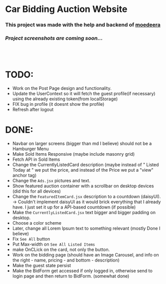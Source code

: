 # **Car Bidding Auction Website**

### This project was made with the help and backend of [moedeera](https://github.com/moedeera)

### <em>Project screenshots are coming soon...</em>

<br>
<br>

# TODO:
- Work on the Post Page design and functionality.
- Update the UserContext so it will fetch the guest profile(if necessary) using the already existing token(from localStorage)
- FIX bug in profile (it doesnt show the profile)
- Refresh after logout

# DONE:

- Navbar on larger screens (bigger than md I believe) should not be a Hamburger Menu
- Make Sold Items Responsive (maybe include masonry grid)
- Fetch API in Sold Items
- Change the CurrentlyListedCard description (maybe instead of " Listed Today at " we put the price, and instead of the Price we put a "view" anchor tag)
- Change the `Ads.jsx` pictures and text.
- Show featured auction container with a scrollbar on desktop devices (did this for all devices)
- Change the `FeaturedItemCard.jsx` description to a countdown (daisyUI). -> Couldn't implement daisyUI as it would brick everything that I already have. I just set it up for a API-based countdown (if possible)
- Make the `CurrentlyListedCard.jsx` text bigger and bigger padding on desktop.
- Choose a color scheme
- Later, change all Lorem Ipsum text to something relevant (mostly Done I believe)
- Fix `See All` button
- Put Max-width on `See All Listed Items`
- make OnCLick on the card, not only the button.
- Work on the bidding page (should have an Image Carousel, and info on the right - name, pricing - and bottom - description)
- Make the guest state persist
- Make the BidForm get accessed if only logged in, otherwise send to login page and then return to BidForm. (somewhat done)
